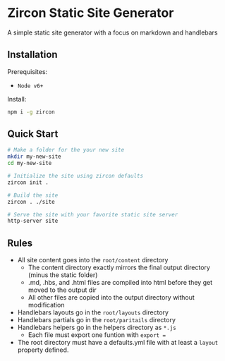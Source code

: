 # Zircon Static Site Generator

A simple static site generator with a focus on markdown and handlebars

## Installation

Prerequisites:
- `Node v6+`

Install:
```bash
npm i -g zircon
```

## Quick Start

```bash
# Make a folder for the your new site
mkdir my-new-site
cd my-new-site

# Initialize the site using zircon defaults
zircon init .

# Build the site
zircon . ./site

# Serve the site with your favorite static site server
http-server site
```

## Rules

- All site content goes into the `root/content` directory
  - The content directory exactly mirrors the final output directory (minus the static folder)
  - .md, .hbs, and .html files are compiled into html before they get moved to the output dir
  - All other files are copied into the output directory without modification
- Handlebars layouts go in the `root/layouts` directory
- Handlebars partials go in the `root/paritails` directory
- Handlebars helpers go in the helpers directory as `*.js`
  - Each file must export one funtion with `export =`
- The root directory must have a defaults.yml file with at least a `layout` property defined.

